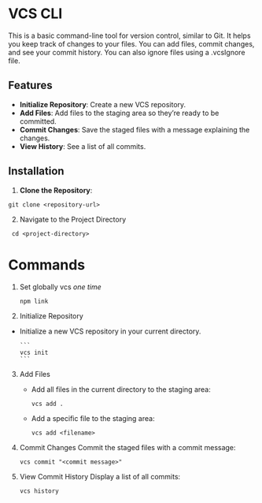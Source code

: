 # VCS CLI

This is a basic command-line tool for version control, similar to Git. It helps you keep track of changes to your files. You can add files, commit changes, and see your commit history. You can also ignore files using a .vcsIgnore file.

## Features

- **Initialize Repository**: Create a new VCS repository.
- **Add Files**: Add files to the staging area so they’re ready to be committed.
- **Commit Changes**: Save the staged files with a message explaining the changes.
- **View History**: See a list of all commits.

## Installation
  
1. **Clone the Repository**:

```
git clone <repository-url>
```

2. Navigate to the Project Directory

```
 cd <project-directory>
```

# Commands
1. Set globally vcs *one time*
    ```
    npm link
    ```

2. Initialize Repository

- Initialize a new VCS repository in your current directory.

      ```
      vcs init
      ```

3. Add Files

   - Add all files in the current directory to the staging area:

     ```
     vcs add . 
     ```

   - Add a specific file to the staging area:
     ```
     vcs add <filename>
     ```

4. Commit Changes
   Commit the staged files with a commit message:

   ```
   vcs commit "<commit message>"
   ```

5. View Commit History
   Display a list of all commits:
   ```
   vcs history
   ```
